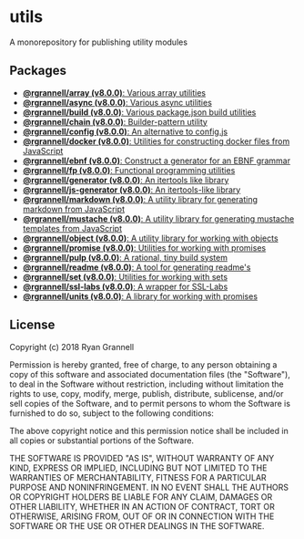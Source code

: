 # utils

A monorepository for publishing utility modules

## Packages

- [**@rgrannell/array (v8.0.0)**: Various array utilities](../packages/array)
- [**@rgrannell/async (v8.0.0)**: Various async utilities](../packages/async)
- [**@rgrannell/build (v8.0.0)**: Various package.json build utilities](../packages/build)
- [**@rgrannell/chain (v8.0.0)**: Builder-pattern utility](../packages/chain)
- [**@rgrannell/config (v8.0.0)**: An alternative to config.js](../packages/config)
- [**@rgrannell/docker (v8.0.0)**: Utilities for constructing docker files from JavaScript](../packages/docker)
- [**@rgrannell/ebnf (v8.0.0)**: Construct a generator for an EBNF grammar](../packages/ebnf)
- [**@rgrannell/fp (v8.0.0)**: Functional programming utilities](../packages/fp)
- [**@rgrannell/generator (v8.0.0)**: An itertools like library](../packages/generator)
- [**@rgrannell/js-generator (v8.0.0)**: An itertools-like library](../packages/js-generator)
- [**@rgrannell/markdown (v8.0.0)**: A utility library for generating markdown from JavaScript](../packages/markdown)
- [**@rgrannell/mustache (v8.0.0)**: A utility library for generating mustache templates from JavaScript](../packages/mustache)
- [**@rgrannell/object (v8.0.0)**: A utility library for working with objects](../packages/object)
- [**@rgrannell/promise (v8.0.0)**: Utilities for working with promises](../packages/promise)
- [**@rgrannell/pulp (v8.0.0)**: A rational, tiny build system](../packages/pulp)
- [**@rgrannell/readme (v8.0.0)**: A tool for generating readme's](../packages/readme)
- [**@rgrannell/set (v8.0.0)**: Utilities for working with sets](../packages/set)
- [**@rgrannell/ssl-labs (v8.0.0)**: A wrapper for SSL-Labs](../packages/ssl-labs)
- [**@rgrannell/units (v8.0.0)**: A library for working with promises](../packages/units)

## License


Copyright (c) 2018 Ryan Grannell

Permission is hereby granted, free of charge, to any person obtaining a copy
of this software and associated documentation files (the "Software"), to deal
in the Software without restriction, including without limitation the rights
to use, copy, modify, merge, publish, distribute, sublicense, and/or sell
copies of the Software, and to permit persons to whom the Software is
furnished to do so, subject to the following conditions:

The above copyright notice and this permission notice shall be included in all
copies or substantial portions of the Software.

THE SOFTWARE IS PROVIDED "AS IS", WITHOUT WARRANTY OF ANY KIND, EXPRESS OR
IMPLIED, INCLUDING BUT NOT LIMITED TO THE WARRANTIES OF MERCHANTABILITY,
FITNESS FOR A PARTICULAR PURPOSE AND NONINFRINGEMENT. IN NO EVENT SHALL THE
AUTHORS OR COPYRIGHT HOLDERS BE LIABLE FOR ANY CLAIM, DAMAGES OR OTHER
LIABILITY, WHETHER IN AN ACTION OF CONTRACT, TORT OR OTHERWISE, ARISING FROM,
OUT OF OR IN CONNECTION WITH THE SOFTWARE OR THE USE OR OTHER DEALINGS IN THE
SOFTWARE.